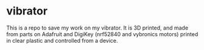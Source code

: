 # vibrator
This is a repo to save my work on my vibrator. It is 3D printed, and made from parts on Adafruit and DigiKey (nrf52840 and vybronics motors) printed in clear plastic and controlled from a device.
